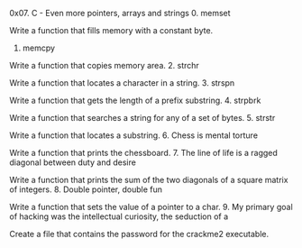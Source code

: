 0x07. C - Even more pointers, arrays and strings
0. memset

Write a function that fills memory with a constant byte.
1. memcpy

Write a function that copies memory area.
2. strchr

Write a function that locates a character in a string.
3. strspn

Write a function that gets the length of a prefix substring.
4. strpbrk

Write a function that searches a string for any of a set of bytes.
5. strstr

Write a function that locates a substring.
6. Chess is mental torture

Write a function that prints the chessboard.
7. The line of life is a ragged diagonal between duty and desire

Write a function that prints the sum of the two diagonals of a square matrix of integers.
8. Double pointer, double fun

Write a function that sets the value of a pointer to a char.
9. My primary goal of hacking was the intellectual curiosity, the seduction of a

Create a file that contains the password for the crackme2 executable.

